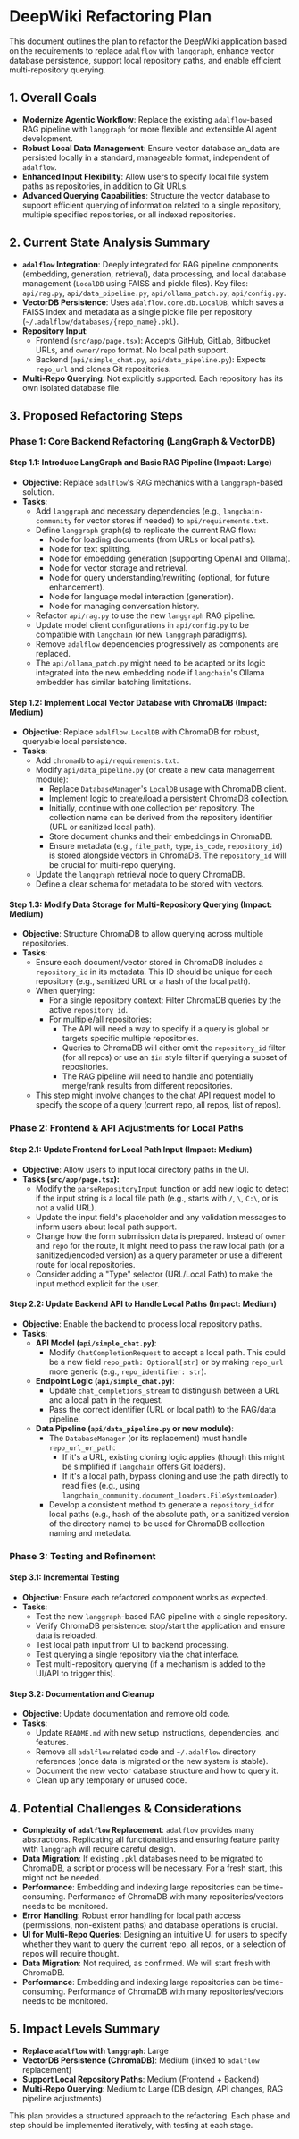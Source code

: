 # DeepWiki Refactoring Plan

This document outlines the plan to refactor the DeepWiki application based on the requirements to replace `adalflow` with `langgraph`, enhance vector database persistence, support local repository paths, and enable efficient multi-repository querying.

## 1. Overall Goals

*   **Modernize Agentic Workflow**: Replace the existing `adalflow`-based RAG pipeline with `langgraph` for more flexible and extensible AI agent development.
*   **Robust Local Data Management**: Ensure vector database an_data are persisted locally in a standard, manageable format, independent of `adalflow`.
*   **Enhanced Input Flexibility**: Allow users to specify local file system paths as repositories, in addition to Git URLs.
*   **Advanced Querying Capabilities**: Structure the vector database to support efficient querying of information related to a single repository, multiple specified repositories, or all indexed repositories.

## 2. Current State Analysis Summary

*   **`adalflow` Integration**: Deeply integrated for RAG pipeline components (embedding, generation, retrieval), data processing, and local database management (`LocalDB` using FAISS and pickle files). Key files: `api/rag.py`, `api/data_pipeline.py`, `api/ollama_patch.py`, `api/config.py`.
*   **VectorDB Persistence**: Uses `adalflow.core.db.LocalDB`, which saves a FAISS index and metadata as a single pickle file per repository (`~/.adalflow/databases/{repo_name}.pkl`).
*   **Repository Input**:
    *   Frontend (`src/app/page.tsx`): Accepts GitHub, GitLab, Bitbucket URLs, and `owner/repo` format. No local path support.
    *   Backend (`api/simple_chat.py`, `api/data_pipeline.py`): Expects `repo_url` and clones Git repositories.
*   **Multi-Repo Querying**: Not explicitly supported. Each repository has its own isolated database file.

## 3. Proposed Refactoring Steps

### Phase 1: Core Backend Refactoring (LangGraph & VectorDB)

#### Step 1.1: Introduce LangGraph and Basic RAG Pipeline (Impact: Large)

*   **Objective**: Replace `adalflow`'s RAG mechanics with a `langgraph`-based solution.
*   **Tasks**:
    *   Add `langgraph` and necessary dependencies (e.g., `langchain-community` for vector stores if needed) to `api/requirements.txt`.
    *   Define `langgraph` graph(s) to replicate the current RAG flow:
        *   Node for loading documents (from URLs or local paths).
        *   Node for text splitting.
        *   Node for embedding generation (supporting OpenAI and Ollama).
        *   Node for vector storage and retrieval.
        *   Node for query understanding/rewriting (optional, for future enhancement).
        *   Node for language model interaction (generation).
        *   Node for managing conversation history.
    *   Refactor `api/rag.py` to use the new `langgraph` RAG pipeline.
    *   Update model client configurations in `api/config.py` to be compatible with `langchain` (or new `langgraph` paradigms).
    *   Remove `adalflow` dependencies progressively as components are replaced.
    *   The `api/ollama_patch.py` might need to be adapted or its logic integrated into the new embedding node if `langchain`'s Ollama embedder has similar batching limitations.

#### Step 1.2: Implement Local Vector Database with ChromaDB (Impact: Medium)

*   **Objective**: Replace `adalflow.LocalDB` with ChromaDB for robust, queryable local persistence.
*   **Tasks**:
    *   Add `chromadb` to `api/requirements.txt`.
    *   Modify `api/data_pipeline.py` (or create a new data management module):
        *   Replace `DatabaseManager`'s `LocalDB` usage with ChromaDB client.
        *   Implement logic to create/load a persistent ChromaDB collection.
        *   Initially, continue with one collection per repository. The collection name can be derived from the repository identifier (URL or sanitized local path).
        *   Store document chunks and their embeddings in ChromaDB.
        *   Ensure metadata (e.g., `file_path`, `type`, `is_code`, `repository_id`) is stored alongside vectors in ChromaDB. The `repository_id` will be crucial for multi-repo querying.
    *   Update the `langgraph` retrieval node to query ChromaDB.
    *   Define a clear schema for metadata to be stored with vectors.

#### Step 1.3: Modify Data Storage for Multi-Repository Querying (Impact: Medium)

*   **Objective**: Structure ChromaDB to allow querying across multiple repositories.
*   **Tasks**:
    *   Ensure each document/vector stored in ChromaDB includes a `repository_id` in its metadata. This ID should be unique for each repository (e.g., sanitized URL or a hash of the local path).
    *   When querying:
        *   For a single repository context: Filter ChromaDB queries by the active `repository_id`.
        *   For multiple/all repositories:
            *   The API will need a way to specify if a query is global or targets specific multiple repositories.
            *   Queries to ChromaDB will either omit the `repository_id` filter (for all repos) or use an `$in` style filter if querying a subset of repositories.
            *   The RAG pipeline will need to handle and potentially merge/rank results from different repositories.
    *   This step might involve changes to the chat API request model to specify the scope of a query (current repo, all repos, list of repos).

### Phase 2: Frontend & API Adjustments for Local Paths

#### Step 2.1: Update Frontend for Local Path Input (Impact: Medium)

*   **Objective**: Allow users to input local directory paths in the UI.
*   **Tasks (`src/app/page.tsx`):**
    *   Modify the `parseRepositoryInput` function or add new logic to detect if the input string is a local file path (e.g., starts with `/`, `\`, `C:\`, or is not a valid URL).
    *   Update the input field's placeholder and any validation messages to inform users about local path support.
    *   Change how the form submission data is prepared. Instead of `owner` and `repo` for the route, it might need to pass the raw local path (or a sanitized/encoded version) as a query parameter or use a different route for local repositories.
    *   Consider adding a "Type" selector (URL/Local Path) to make the input method explicit for the user.

#### Step 2.2: Update Backend API to Handle Local Paths (Impact: Medium)

*   **Objective**: Enable the backend to process local repository paths.
*   **Tasks**:
    *   **API Model (`api/simple_chat.py`)**:
        *   Modify `ChatCompletionRequest` to accept a local path. This could be a new field `repo_path: Optional[str]` or by making `repo_url` more generic (e.g., `repo_identifier: str`).
    *   **Endpoint Logic (`api/simple_chat.py`)**:
        *   Update `chat_completions_stream` to distinguish between a URL and a local path in the request.
        *   Pass the correct identifier (URL or local path) to the RAG/data pipeline.
    *   **Data Pipeline (`api/data_pipeline.py` or new module)**:
        *   The `DatabaseManager` (or its replacement) must handle `repo_url_or_path`:
            *   If it's a URL, existing cloning logic applies (though this might be simplified if `langchain` offers Git loaders).
            *   If it's a local path, bypass cloning and use the path directly to read files (e.g., using `langchain_community.document_loaders.FileSystemLoader`).
        *   Develop a consistent method to generate a `repository_id` for local paths (e.g., hash of the absolute path, or a sanitized version of the directory name) to be used for ChromaDB collection naming and metadata.

### Phase 3: Testing and Refinement

#### Step 3.1: Incremental Testing

*   **Objective**: Ensure each refactored component works as expected.
*   **Tasks**:
    *   Test the new `langgraph`-based RAG pipeline with a single repository.
    *   Verify ChromaDB persistence: stop/start the application and ensure data is reloaded.
    *   Test local path input from UI to backend processing.
    *   Test querying a single repository via the chat interface.
    *   Test multi-repository querying (if a mechanism is added to the UI/API to trigger this).

#### Step 3.2: Documentation and Cleanup

*   **Objective**: Update documentation and remove old code.
*   **Tasks**:
    *   Update `README.md` with new setup instructions, dependencies, and features.
    *   Remove all `adalflow` related code and `~/.adalflow` directory references (once data is migrated or the new system is stable).
    *   Document the new vector database structure and how to query it.
    *   Clean up any temporary or unused code.

## 4. Potential Challenges & Considerations

*   **Complexity of `adalflow` Replacement**: `adalflow` provides many abstractions. Replicating all functionalities and ensuring feature parity with `langgraph` will require careful design.
*   **Data Migration**: If existing `.pkl` databases need to be migrated to ChromaDB, a script or process will be necessary. For a fresh start, this might not be needed.
*   **Performance**: Embedding and indexing large repositories can be time-consuming. Performance of ChromaDB with many repositories/vectors needs to be monitored.
*   **Error Handling**: Robust error handling for local path access (permissions, non-existent paths) and database operations is crucial.
*   **UI for Multi-Repo Queries**: Designing an intuitive UI for users to specify whether they want to query the current repo, all repos, or a selection of repos will require thought.
*   **Data Migration**: Not required, as confirmed. We will start fresh with ChromaDB.
*   **Performance**: Embedding and indexing large repositories can be time-consuming. Performance of ChromaDB with many repositories/vectors needs to be monitored.

## 5. Impact Levels Summary

*   **Replace `adalflow` with `langgraph`**: Large
*   **VectorDB Persistence (ChromaDB)**: Medium (linked to `adalflow` replacement)
*   **Support Local Repository Paths**: Medium (Frontend + Backend)
*   **Multi-Repo Querying**: Medium to Large (DB design, API changes, RAG pipeline adjustments)

This plan provides a structured approach to the refactoring. Each phase and step should be implemented iteratively, with testing at each stage. 